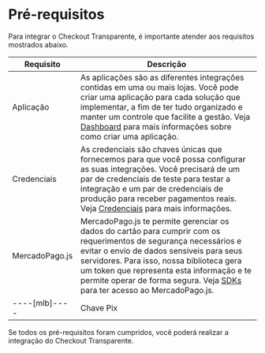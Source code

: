 # Pré-requisitos

Para integrar o Checkout Transparente, é importante atender aos requisitos mostrados abaixo.

| Requisito  | Descrição  |
| --- | --- |
| Aplicação  | As aplicações são as diferentes integrações contidas em uma ou mais lojas. Você pode criar uma aplicação para cada solução que implementar, a fim de ter tudo organizado e manter um controle que facilite a gestão. Veja [Dashboard](/developers/pt/docs/checkout-api/additional-content/your-integrations/introduction) para mais informações sobre como criar uma aplicação. |
| Credenciais  | As credenciais são chaves únicas que fornecemos para que você possa configurar as suas integrações. Você precisará de um par de credenciais de teste para testar a integração e um par de credenciais de produção para receber pagamentos reais. Veja [Credenciais](/developers/pt/docs/checkout-api/additional-content/your-integrations/credentials) para mais informações.  |
| MercadoPago.js  | MercadoPago.js te permite gerenciar os dados do cartão para cumprir com os requerimentos de segurança necessários e evitar o envio de dados sensíveis para seus servidores. Para isso, nossa biblioteca gera um token que representa esta informação e te permite operar de forma segura. Veja [SDKs](/developers/pt/docs/sdks-library/client-side/mp-js-v2) para ter acesso ao MercadoPago.js.  |
----[mlb]---- | Chave Pix  | Caso queira oferecer pagamentos via Pix, é necessário ter as chaves cadastradas. Caso ainda não tenha, [clique aqui](https://www.youtube.com/watch?v=60tApKYVnkA) para mais informações sobre como cadastrá-las.  | ------------


Se todos os pré-requisitos foram cumpridos, você poderá realizar a integração do Checkout Transparente.


